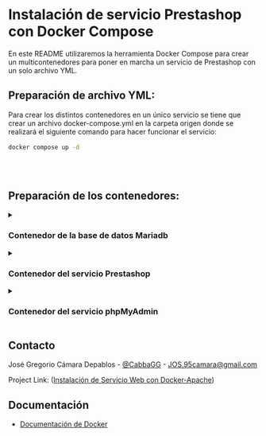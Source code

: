 # Instalación de servicio Prestashop con Docker Compose

En este README utilizaremos la herramienta Docker Compose para crear un multicontenedores para poner en marcha un servicio de Prestashop con un solo archivo YML.


## Preparación de archivo YML: 

Para crear los distintos contenedores en un único servicio se tiene que crear un archivo docker-compose.yml en la carpeta origen donde se realizará el siguiente comando para hacer funcionar el servicio:
    
```bash
docker compose up -d
```
<br><br>

## Preparación de los contenedores:

<details><summary><h3>Contenedor de la base de datos Mariadb</h3></summary>
  
  Para configurar la base de datos Mariadb hacemos uso de los siguientes atributos: 
  ![Mariadb](Imagenes/1.png)
  <br><br>

  | Atributo        | Valor                | Descripción                                                                                          |
   | ------------------- | ------------------------- | ----------------------------------------------------------------------------------------------------- |
   | name               | prestashop_sxe             | Es un atributo de alto nivel utilizado para darle un nombre al orquestador  |
   | services           |                            | Es un array asociativo en el que se definen dentro los distintos servicios                                       |
   | image               | mariadb:10.6              | Especifica la imagen en la que se basa el contenedor, en este caso es la base de datos mariadb la versión 10.6  |
   | container_name      | prestashop_mariadb        | Especifica un nombre personalizado para el contenedor, en este caso es "prestashop_mariadb", si no se especifica Docker genera uno automáticamanete.   |
   | restart             | always                    | Indica cuando debe reiniciarse el contenedor, sus valores pueden ser: no (no se reinicia), always (se reincia siempre que el contenedor se detenga), on-failure (se reinicia solo si falla), unless-stopped (se reinicia siempre a menos que se detenga manualmente). |
   | environment         |                           | Es el atributo en la que se ván a especificar las distintas variables de entorno para el correcto funcionamiento del contenedor. |
   | MYSQL_DATABASE      | ${MYSQL_DATABASE}         | Aquí se especifica el nombre de la base de datos, en este caso está codificado para que coja el valor de un archivo .env |
   | MYSQL_USER          | ${MYSQL_USER}             | Aquí se especifíca el usuario de la base de datos, en el ejemplo está codificado para buscar el valor en el archivo .env|
   | MYSQL_PASSWORD      | ${MYSQL_PASSWORD}         | Aquí se especifíca la contraseña de la base de datos, en el ejemplo está codificado para buscar el valor en el archivo .env|
   | MYSQL_ROOT_PASSWORD | ${MYSQL_ROOT_PASSWORD}    | Sirve para asignar la contraseña del usuario administrador (root) de la base de datos durante la primera inicialización del contenedor. |
   | volumes             | db_data:/var/lib/mysql    | Permite definir una lista de volúmenes, que pueden ser bind mount o un volumen docker. Para reutilizar un volumen en múltiples servicios, se debe definir fuera del bloque services. |
   | networks            | prestashop_network        | Define las redes que se van a crear y que podrán ser usadas por los servicios.                         |
   | healthcheck         |                           | Un healthcheck define un comando que Docker ejecuta periódicamente dentro del contenedor para comprobar su estado. Si la comprobación falla repetidamente, el contenedor se marca como "unhealthy". |
   | test                | ["CMD", "mysqladmin", "ping", "-u", "root", "-p${MYSQL_ROOT_PASSWORD}"] | test es un atributo que indica la prueba que se realizará en el contenedor, en este caso le dice a Docker que ejecute un comando directo (CMD) a traves de la herramienta de MariaDB (mysqladmin) para verificar si el servidor responde (ping) conectado con el usuario root (-u root) y se le pasa la contraseña del usuario root. |
   | interval            | 15s                       | Cada cuanto tiempo se ejecuta el test, en este caso 15s.                                              |
   | timeout             | 10s                       | Cuanto tiempo se espera a que responda, en este caso 10s.                                             |
   | retries             | 10                        | Cuántas veces debe fallar antes de marcarlo como “unhealthy”. En este caso son 10 veces.              |
   | start_period        | 60s                       | Tiempo que Docker espera antes de empezar a hacer las comprobaciones, para dar tiempo al servicio a arrancar.|
  
</details>

<details><summary><h3>Contenedor del servicio Prestashop</h3></summary>
  
  Para configurar el servicio de Prestashop hacemos uso de los siguientes atributos: 
  ![Prestashop](Imagenes/2.png)
  <br><br>

  | Atributo        | Valor                | Descripción                                                                                          |
   | ------------------- | ------------------------- | ----------------------------------------------------------------------------------------------------- |
   | image               | prestashop/prestashop:latest | Especifica la imagen en la que se basa el contenedor, en este caso es la ultima versión de Prestashop. |
   | container_name      | prestashop_app            | Especifica un nombre personalizado para el contenedor, en este caso es "prestashop_app", si no se especifica Docker genera uno automáticamanete.   |
   | restart             | always                    | Indica cuando debe reiniciarse el contenedor, sus valores pueden ser: no (no se reinicia), always (se reincia siempre que el contenedor se detenga), on-failure (se reinicia solo si falla), unless-stopped (se reinicia siempre a menos que se detenga manualmente). |
   | depends_on          | db                        | El atributo depends_on asegura que un contenedor se inicie antes que otro, pero no garantiza que el servicio dentro del contenedor esté realmente listo y funcionando, en este caso el servicio depende de "db" y para solucionar este problema db tiene el atributo healtcheck. |
   | condition           | service_healthy           | Con condition: service_healthy, le indicamos a Docker Compose que no inicie el contenedor de wordpress hasta que el healthcheck del contenedor db sea exitoso. |
   | ports               | "8080:80"                 | Ports mapea puertos entre el host y el contenedor. En este caso mapea el puerto 8080 del contenedor con el 80 del host. |
   | environment         |                           | Es el atributo en la que se ván a especificar las distintas variables de entorno para el correcto funcionamiento del contenedor. |
   | DB_SERVER           | db                        | Aquí se establece la variable de entorno de donde se cogerá la base de datos, en este ejemplo se usa el contenedor "db". |
   | DB_NAME             | ${MYSQL_DATABASE}         | Aquí se especifica el nombre de la base de datos, en este caso está codificado para que coja el valor de un archivo .env|
   | DB_USER             | ${MYSQL_USER}             | Aquí se especifíca el usuario de la base de datos, en el ejemplo está codificado para buscar el valor en el archivo .env|
   | DB_PASSWD           | ${MYSQL_PASSWORD}         | Aquí se especifíca la contraseña de la base de datos, en el ejemplo está codificado para buscar el valor en el archivo .env |
   | PS_INSTALL_AUTO     | 1                         | Este entorno de variable le indica al servicio que realice una instalación automática.                 |
   | PS_DOMAIN           | ${PS_DOMAIN}              | Este entorno de variable indica cual es la dirección dominio por la cuál va a ser accesible el servicio. |
   | PS_COUNTRY          | "es"                      | Esta variable cambia el país por defecto en el que se instala PrestaShop, en el ejemplo cambiamos el país a España. |
   | PS_LANGUAGE         | "es"                      | Esta variable cambia el lenguaje por defecto en el que se instala PrestaShop, en el ejemplo cambiamos a español.    |
   | ADMIN_MAIL          | ${ADMIN_MAIL}             | Esta variable sobreescribe el email por defecto del usuario admin, en este ejemplo está codificado en el archivo .env |
   | ADMIN_PASSWD        | ${ADMIN_PASSWD}           | Esta variable sobreescribe la clave por defecto del usuario admin, en este ejemplo está codificado en el archivo .env |
   | PS_FOLDER_ADMIN     | admin4577                 | Esta variable cambia el nombre de la carpeta de administrador, en nuestro caso la renombramos "admin4577".            |
   | PS_FOLDER_INSTALL   | install4577               | Esta variable cambia el nombre de la carpeta de instalación en donde se instala todo el programa de PrestaShop que se encuentra en el contenedor, en nuestro caso se renombró "install4577" |
   | volumes             | prestashop_data:/var/www/html | Permite definir una lista de volúmenes, que pueden ser bind mount o un volumen docker. Para reutilizar un volumen en múltiples servicios, se debe definir fuera del bloque services. |
   | networks            | prestashop_network        | Define las redes que se van a crear y que podrán ser usadas por los servicios.                         |
  
</details>

<details><summary><h3>Contenedor del servicio phpMyAdmin</h3></summary>
  
  Para configurar el servicio de PhpMyAdmin hacemos uso de los siguientes atributos: 
  ![Prestashop](Imagenes/3.png)
  <br><br>

  | Atributo        | Valor                | Descripción                                                                                          |
   | ------------------- | ------------------------- | ----------------------------------------------------------------------------------------------------- |
   | image               | phpmyadmin:5              | Especifica la imagen en la que se basa el contenedor, en este caso utilizamos la versión 5 de phpmyadmin. |
   | container_name      | prestashop_phpmyadmin     | Especifica un nombre personalizado para el contenedor, en este caso es "prestashop_phpmyadmin", si no se especifica Docker genera uno automáticamanete.   |
   | restart             | always                    | Indica cuando debe reiniciarse el contenedor, sus valores pueden ser: no (no se reinicia), always (se reincia siempre que el contenedor se detenga), on-failure (se reinicia solo si falla), unless-stopped (se reinicia siempre a menos que se detenga manualmente). |
   | depends_on          | db                        | El atributo depends_on asegura que un contenedor se inicie antes que otro, pero no garantiza que el servicio dentro del contenedor esté realmente listo y funcionando, en este caso el servicio depende de "db" y para solucionar este problema db tiene el atributo healtcheck. |
   | condition           | service_healthy           | Con condition: service_healthy, le indicamos a Docker Compose que no inicie el contenedor de wordpress hasta que el healthcheck del contenedor db sea exitoso. |
   | ports               | "8081:80"                 | Ports mapea puertos entre el host y el contenedor. En este caso mapea el puerto 8081 del contenedor con el 80 del host. |
   | environment         |                           | Es el atributo en la que se ván a especificar las distintas variables de entorno para el correcto funcionamiento del contenedor. |
   | PMA_HOST            | db                        | Esta variable define la dirección/host name del servidor de la base de datos de MySQL, en este ejemplo se usa el contenedor "db". |
   | PMA_USER            | ${MYSQL_USER}             | Aquí se especifíca el usuario de la base de datos para que se abra automáticamente el servicio sin solicitar el usuario, en el ejemplo está codificado para buscar el valor en el archivo .env|
   | PMA_PASSWORD        | ${MYSQL_PASSWORD}         | Aquí se especifíca la contraseña de la base de datos para que se abra automáticamente el servicio sin solicitar la contraseña, en el ejemplo está codificado para buscar el valor en el archivo .env |
   | networks            | prestashop_network        | Define las redes que se van a crear y que podrán ser usadas por los servicios.                         |

- Para reutilizar las redes y los volumenes en multiples servicios hay que declarar las variables fuera del bloque "services" como se puede ver en la imagen.
</details>

## Contacto
José Gregorio Cámara Depablos - [@CabbaGG](https://x.com/Geek_Cabagge) - JOS.95camara@gmail.com

Project Link: ([Instalación de Servicio Web con Docker-Apache](https://github.com/CabbaGG2/SXE_PracticaDockerApache))

## Documentación

* [Documentación de Docker](https://docs.docker.com/get-started/)
